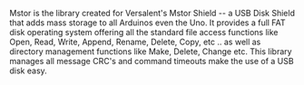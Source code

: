 Mstor is the library created for Versalent's Mstor Shield -- a USB Disk Shield that adds mass storage to all Arduinos even the Uno.  It provides a full FAT disk operating system offering all the standard file access functions  like Open, Read, Write, Append, Rename, Delete, Copy, etc ..   as well as directory management functions like  Make, Delete, Change etc.
This library manages all message CRC's and command timeouts make the use of a USB disk easy.